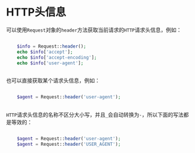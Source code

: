 # HTTP头信息

可以使用`Request`对象的`header`方法获取当前请求的`HTTP`请求头信息，例如：
```php

    $info = Request::header();
    echo $info['accept'];
    echo $info['accept-encoding'];
    echo $info['user-agent'];
    

```
也可以直接获取某个请求头信息，例如：
```php

    $agent = Request::header('user-agent');
    

```
`HTTP`请求头信息的名称不区分大小写，并且`_`会自动转换为`-`，所以下面的写法都是等效的：
```php

    $agent = Request::header('user-agent');
    $agent = Request::header('USER_AGENT');
    

```
